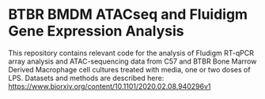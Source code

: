 # BTBR BMDM ATACseq and Fluidigm Gene Expression Analysis
This repository contains relevant code for the analysis of Fludigm RT-qPCR array analysis and ATAC-sequencing data from C57 and BTBR Bone Marrow Derived Macrophage cell cultures treated with media, one or two doses of LPS. Datasets and methods are described here: https://www.biorxiv.org/content/10.1101/2020.02.08.940296v1

